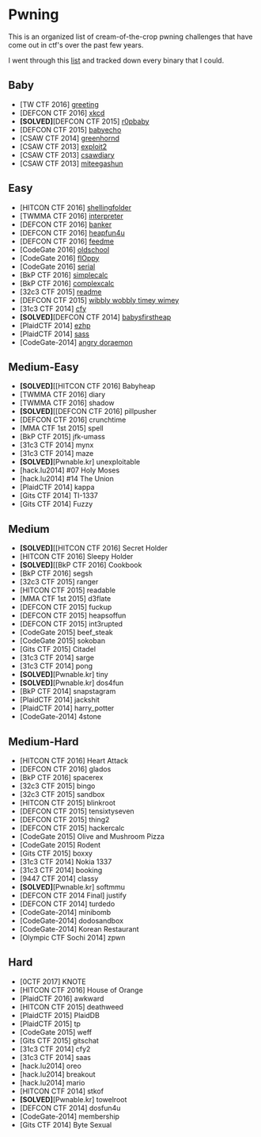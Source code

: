 # Pwning

This is an organized list of cream-of-the-crop pwning challenges that have come out in ctf's over the past few years.

I went through this [list](https://pastebin.com/uyifxgPu) and tracked down every binary that I could.

## Baby

* \[TW CTF 2016\] [greeting](https://github.com/aidielse/pwning/tree/master/Baby/greeting)
* \[DEFCON CTF 2016\] [xkcd](https://github.com/aidielse/pwning/tree/master/Baby/xkcd)
* __\[SOLVED\]__\[DEFCON CTF 2015\] [r0pbaby](https://github.com/aidielse/pwning/tree/master/Baby/r0pbaby)
* \[DEFCON CTF 2015\] [babyecho](https://github.com/aidielse/pwning/tree/master/Baby/babyecho)
* \[CSAW CTF 2014\] [greenhornd](https://github.com/aidielse/pwning/tree/master/Baby/greenhornd)
* \[CSAW CTF 2013\] [exploit2](https://github.com/aidielse/pwning/tree/master/Baby/exploit2)
* \[CSAW CTF 2013\] [csawdiary](https://github.com/aidielse/pwning/tree/master/Baby/csawdiary)
* \[CSAW CTF 2013\] [miteegashun](https://github.com/aidielse/pwning/tree/master/Baby/miteegashun)
 
## Easy
 
* \[HITCON CTF 2016\] [shellingfolder](https://github.com/aidielse/pwning/tree/master/Easy/shellingfolder)
* \[TWMMA CTF 2016\] [interpreter](https://github.com/aidielse/pwning/tree/master/Easy/interpreter)
* \[DEFCON CTF 2016\] [banker](https://github.com/aidielse/pwning/tree/master/Easy/banker)
* \[DEFCON CTF 2016\] [heapfun4u](https://github.com/aidielse/pwning/tree/master/Easy/heapfun4u)
* \[DEFCON CTF 2016\] [feedme](https://github.com/aidielse/pwning/tree/master/Easy/feedme)
* \[CodeGate 2016\] [oldschool](https://github.com/aidielse/pwning/tree/master/Easy/oldschool)
* \[CodeGate 2016\] [flOppy](https://github.com/aidielse/pwning/tree/master/Easy/fl0ppy)
* \[CodeGate 2016\] [serial](https://github.com/aidielse/pwning/tree/master/Easy/serial)
* \[BkP CTF 2016\] [simplecalc](https://github.com/aidielse/pwning/tree/master/Easy/simplecalc)
* \[BkP CTF 2016\] [complexcalc](https://github.com/aidielse/pwning/tree/master/Easy/complexcalc) 
* \[32c3 CTF 2015\] [readme](https://github.com/aidielse/pwning/tree/master/Easy/readme)
* \[DEFCON CTF 2015\] [wibbly wobbly timey wimey](https://github.com/aidielse/pwning/tree/master/Easy/wibbly_wobbly_timey_wimey)
* \[31c3 CTF 2014\] [cfy](https://github.com/aidielse/pwning/tree/master/Easy/cfy)
* __\[SOLVED\]__\[DEFCON CTF 2014\] [babysfirstheap](https://github.com/aidielse/pwning/tree/master/Easy/babysfirstheap)
* \[PlaidCTF 2014\] [ezhp](https://github.com/aidielse/pwning/tree/master/Easy/ezhp)
* \[PlaidCTF 2014\] [sass](https://github.com/aidielse/pwning/tree/master/Easy/sass)
* \[CodeGate-2014\] [angry doraemon](https://github.com/aidielse/pwning/tree/master/Easy/angry_doraemon)
 
## Medium-Easy
 
* __\[SOLVED\]__[[HITCON CTF 2016] Babyheap
* [TWMMA CTF 2016] diary
* [TWMMA CTF 2016] shadow
* __\[SOLVED\]__[[DEFCON CTF 2016] pillpusher
* [DEFCON CTF 2016] crunchtime
* [MMA CTF 1st 2015] spell
* [BkP CTF 2015] jfk-umass
* [31c3 CTF 2014] mynx
* [31c3 CTF 2014] maze
* __\[SOLVED\]__[Pwnable.kr] unexploitable
* [hack.lu2014] #07 Holy Moses
* [hack.lu2014] #14 The Union
* [PlaidCTF 2014] kappa
* [Gits CTF 2014] TI-1337
* [Gits CTF 2014] Fuzzy
 
## Medium
 
* __\[SOLVED\]__[[HITCON CTF 2016] Secret Holder
* [HITCON CTF 2016] Sleepy Holder
* __\[SOLVED\]__[[BkP CTF 2016] Cookbook
* [BkP CTF 2016] segsh
* [32c3 CTF 2015] ranger
* [HITCON CTF 2015] readable
* [MMA CTF 1st 2015] d3flate
* [DEFCON CTF 2015] fuckup
* [DEFCON CTF 2015] heapsoffun
* [DEFCON CTF 2015] int3rupted
* [CodeGate 2015] beef\_steak
* [CodeGate 2015] sokoban
* [Gits CTF 2015] Citadel
* [31c3 CTF 2014] sarge
* [31c3 CTF 2014] pong
* __\[SOLVED\]__[Pwnable.kr] tiny
* __\[SOLVED\]__[Pwnable.kr] dos4fun
* [BkP CTF 2014] snapstagram
* [PlaidCTF 2014] jackshit
* [PlaidCTF 2014] harry\_potter
* [CodeGate-2014] 4stone
 
## Medium-Hard
 
* [HITCON CTF 2016] Heart Attack
* [DEFCON CTF 2016] glados
* [BkP CTF 2016] spacerex
* [32c3 CTF 2015] bingo
* [32c3 CTF 2015] sandbox
* [HITCON CTF 2015] blinkroot
* [DEFCON CTF 2015] tensixtyseven
* [DEFCON CTF 2015] thing2
* [DEFCON CTF 2015] hackercalc
* [CodeGate 2015] Olive and Mushroom Pizza
* [CodeGate 2015] Rodent
* [Gits CTF 2015] boxxy
* [31c3 CTF 2014] Nokia 1337
* [31c3 CTF 2014] booking
* [9447 CTF 2014] classy
* __\[SOLVED\]__[Pwnable.kr] softmmu
* [DEFCON CTF 2014 Final] justify
* [DEFCON CTF 2014] turdedo
* [CodeGate-2014] minibomb
* [CodeGate-2014] dodosandbox
* [CodeGate-2014] Korean Restaurant
* [Olympic CTF Sochi 2014] zpwn

## Hard
 
* [0CTF 2017] KNOTE
* [HITCON CTF 2016] House of Orange
* [PlaidCTF 2016] awkward
* [HITCON CTF 2015] deathweed
* [PlaidCTF 2015] PlaidDB
* [PlaidCTF 2015] tp
* [CodeGate 2015] weff
* [Gits CTF 2015] gitschat
* [31c3 CTF 2014] cfy2
* [31c3 CTF 2014] saas
* [hack.lu2014] oreo
* [hack.lu2014] breakout
* [hack.lu2014] mario 
* [HITCON CTF 2014] stkof
* __\[SOLVED\]__[Pwnable.kr] towelroot
* [DEFCON CTF 2014] dosfun4u
* [CodeGate-2014] membership
* [Gits CTF 2014] Byte Sexual
